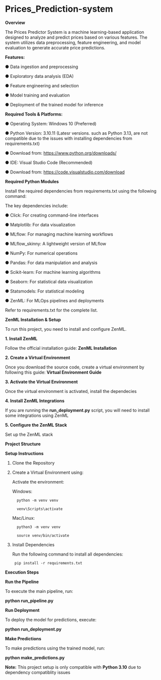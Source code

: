 # Prices_Prediction-system

**Overview**

The Prices Predictor System is a machine learning-based application designed to analyze and predict prices based on various features. The system utilizes data preprocessing, feature engineering, and model evaluation to generate accurate price predictions.

**Features:** 

● Data ingestion and preprocessing

● Exploratory data analysis (EDA)

● Feature engineering and selection

● Model training and evaluation

● Deployment of the trained model for inference

**Required Tools & Platforms:**

● Operating System: Windows 10 (Preferred)

● Python Version: 3.10.11 (Latesr versions. such as Python 3.13, are not compatible due to the issues with installing dependencies from requirements.txt)

  ● Download from: https://www.python.org/downloads/
  
● IDE: Visual Studio Code (Recommended)

  ● Download from: https://code.visualstudio.com/download

**Required Python Modules**

Install the required dependencies from requirements.txt using the following command:

The key dependencies include:

● Click: For creating command-line interfaces

● Matplotlib: For data visualization

● MLflow: For managing machine learning workflows

● MLflow_skinny: A lightweight version of MLflow

● NumPy: For numerical operations

● Pandas: For data manipulation and analysis

● Scikit-learn: For machine learning algorithms

● Seaborn: For statistical data visualization

● Statsmodels: For statistical modeling

● ZenML: For MLOps pipelines and deployments 

Refer to requirements.txt for the complete list.


**ZenML Installation & Setup**

To run this project, you need to install and configure ZenML.

**1. Install ZenML**

Follow the official installation guide: **ZenML Installation**

**2. Create a Virtual Environment**

Once you download the source code, create a virtual environment by following this guide: **Virtual Environment Guide**

**3. Activate the Virtual Environment**

Once the virtual environment is activated, install the dependecies

**4. Install ZenML Integrations**

If you are running the **run_deployment.py** script, you will need to install some integrations using ZenML

**5. Configure the ZenML Stack**

Set up the ZenML stack

**Project Structure**

**Setup Instructions**

1. Clone the Repository

2. Create a Virtual Environment using:
   
   Activate the environment:
   
     Windows:

         python -m venv venv
   
         venv\Scripts\activate
   
      Mac/Linux:
   
         python3 -m venv venv
   
         source venv/bin/activate
   
3. Install Dependencies
   
      Run the following command to install all dependencies:

        pip install -r requirements.txt
   

**Execution Steps**

**Run the Pipeline**

To execute the main pipeline, run:
  
  **python run_pipeline.py**
  
**Run Deployment**

To deploy the model for predictions, execute:

  **python run_deployment.py**
  
**Make Predictions**

To make predictions using the trained model, run:

  **python make_predictions.py**

**Note:** This project setup is only compatible with **Python 3.10** due to dependency compatiblity issues

